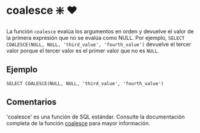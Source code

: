 ﻿---
SidebarGroup: "index-conversion-functions"
Autogenerated: true
---

# coalesce ❇️ ❤️ 

La función `coalesce` evalúa los argumentos en orden y devuelve el valor de la primera expresión que no se evalúa como NULL. Por ejemplo, `SELECT COALESCE(NULL, NULL, 'third_value', 'fourth_value')` devuelve el tercer valor porque el tercer valor es el primer valor que no es `NULL`.


## Ejemplo

```
SELECT COALESCE(NULL, NULL, 'third_value', 'fourth_value')
```


## Comentarios

'coalesce' es una función de SQL estándar. Consulte la documentación completa de la función [coalesce](https://learn.microsoft.com/es-es/sql/t-sql/language-elements/coalesce-transact-sql) para mayor información.

